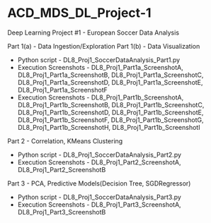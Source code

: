 # ACD_MDS_DL_Project-1
Deep Learning Project #1  - European Soccer Data Analysis 

Part 1(a) - Data Ingestion/Exploration
Part 1(b) - Data Visualization
- Python script - DL8_Proj1_SoccerDataAnalysis_Part1.py
- Execution Screenshots -
DL8_Proj1_Part1a_ScreenshotA,
DL8_Proj1_Part1a_ScreenshotB,
DL8_Proj1_Part1a_ScreenshotC,
DL8_Proj1_Part1a_ScreenshotD,
DL8_Proj1_Part1a_ScreenshotE,
DL8_Proj1_Part1a_ScreenshotF
- Execution Screenshots -
DL8_Proj1_Part1b_ScreenshotA,
DL8_Proj1_Part1b_ScreenshotB,
DL8_Proj1_Part1b_ScreenshotC,
DL8_Proj1_Part1b_ScreenshotD,
DL8_Proj1_Part1b_ScreenshotE,
DL8_Proj1_Part1b_ScreenshotF,
DL8_Proj1_Part1b_ScreenshotG,
DL8_Proj1_Part1b_ScreenshotH,
DL8_Proj1_Part1b_ScreenshotI

Part 2 - Correlation, KMeans Clustering
- Python script - DL8_Proj1_SoccerDataAnalysis_Part2.py
- Execution Screenshots -
DL8_Proj1_Part2_ScreenshotA,
DL8_Proj1_Part2_ScreenshotB

Part 3 - PCA, Predictive Models(Decision Tree, SGDRegressor)
- Python script - DL8_Proj1_SoccerDataAnalysis_Part3.py
- Execution Screenshots -
DL8_Proj1_Part3_ScreenshotA,
DL8_Proj1_Part3_ScreenshotB

